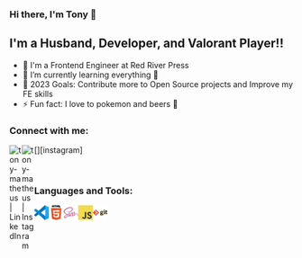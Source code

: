 ### Hi there, I'm Tony 👋

## I'm a Husband, Developer, and Valorant Player!!

- 🔭 I'm a Frontend Engineer at Red River Press
- 🌱 I’m currently learning everything 🤣
- 🥅 2023 Goals: Contribute more to Open Source projects and Improve my FE skills
- ⚡ Fun fact: I love to pokemon and beers 🍻 

### Connect with me:

[<img align="left" alt="tony-matheus | LinkedIn" width="22px" src="https://cdn.jsdelivr.net/npm/simple-icons@v3/icons/linkedin.svg" />][Linkedin]
[<img align="left" alt="tony-matheus | Instagram" width="22px" src="https://cdn.jsdelivr.net/npm/simple-icons@v3/icons/instagram.svg" />][instagram]

<br />

### Languages and Tools:
<img align="left" alt="Visual Studio Code" width="26px" src="https://raw.githubusercontent.com/github/explore/80688e429a7d4ef2fca1e82350fe8e3517d3494d/topics/visual-studio-code/visual-studio-code.png" />
<img align="left" alt="HTML5" width="26px" src="https://raw.githubusercontent.com/github/explore/80688e429a7d4ef2fca1e82350fe8e3517d3494d/topics/html/html.png" />
<img align="left" alt="CSS3" width="26px" src="https://raw.githubusercontent.com/github/explore/80688e429a7d4ef2fca1e82350fe8e3517d3494d/topics/sass/sass.png" />
<img align="left" alt="JavaScript" width="26px" src="https://raw.githubusercontent.com/github/explore/80688e429a7d4ef2fca1e82350fe8e3517d3494d/topics/javascript/javascript.png" />
<img align="left" alt="React" width="26px" 
<img align="left" alt="Git" width="26px" src="https://raw.githubusercontent.com/github/explore/80688e429a7d4ef2fca1e82350fe8e3517d3494d/topics/git/git.png" />

<br />
<br />


[linkedin]: https://www.linkedin.com/in/tony-lima-55909313b/
